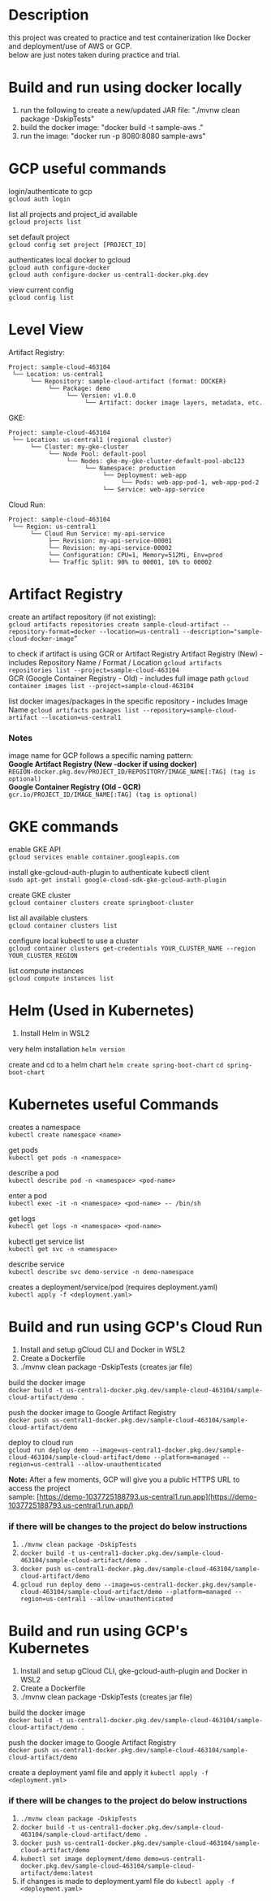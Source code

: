 # Description
this project was created to practice and test containerization like Docker and deployment/use of AWS or GCP.  
below are just notes taken during practice and trial.  

# Build and run using docker locally
1. run the following to create a new/updated JAR file: "./mvnw clean package -DskipTests"
2. build the docker image: "docker build -t sample-aws ."
3. run the image: "docker run -p 8080:8080 sample-aws"

# GCP useful commands
login/authenticate to gcp  
```gcloud auth login```

list all projects and project_id available  
```gcloud projects list```  

set default project  
```gcloud config set project [PROJECT_ID]```  

authenticates local docker to gcloud  
```gcloud auth configure-docker```  
```gcloud auth configure-docker us-central1-docker.pkg.dev```

view current config  
```gcloud config list```  

# Level View
Artifact Registry:  
```
Project: sample-cloud-463104
 └── Location: us-central1
      └── Repository: sample-cloud-artifact (format: DOCKER)
           └── Package: demo
                └── Version: v1.0.0
                     └── Artifact: docker image layers, metadata, etc.
```  

GKE:  
```
Project: sample-cloud-463104
 └── Location: us-central1 (regional cluster)
      └── Cluster: my-gke-cluster
           └── Node Pool: default-pool
                └── Nodes: gke-my-gke-cluster-default-pool-abc123
                     └── Namespace: production
                          └── Deployment: web-app
                               └── Pods: web-app-pod-1, web-app-pod-2
                          └── Service: web-app-service
```  

Cloud Run:  
```
Project: sample-cloud-463104
 └── Region: us-central1
      └── Cloud Run Service: my-api-service
           ├── Revision: my-api-service-00001
           └── Revision: my-api-service-00002
           └── Configuration: CPU=1, Memory=512Mi, Env=prod
           └── Traffic Split: 90% to 00001, 10% to 00002
```  

# Artifact Registry
create an artifact repository (if not existing):  
```gcloud artifacts repositories create sample-cloud-artifact --repository-format=docker --location=us-central1 --description="sample-cloud-docker-image”```  

to check if artifact is using GCR or Artifact Registry
Artifact Registry  (New) - includes Repository Name / Format / Location
```gcloud artifacts repositories list --project=sample-cloud-463104```  
GCR (Google Container Registry - Old)  - includes full image path
```gcloud container images list --project=sample-cloud-463104```  

list docker images/packages in the specific repository - includes Image Name 
```gcloud artifacts packages list --repository=sample-cloud-artifact --location=us-central1```  

### Notes
image name for GCP follows a specific naming pattern:  
**Google Artifact Registry (New -docker if using docker)**  
```REGION-docker.pkg.dev/PROJECT_ID/REPOSITORY/IMAGE_NAME[:TAG] (tag is optional)```  
**Google Container Registry (Old - GCR)**  
```gcr.io/PROJECT_ID/IMAGE_NAME[:TAG] (tag is optional)```   

# GKE commands
enable GKE API  
```gcloud services enable container.googleapis.com```  

install gke-gcloud-auth-plugin to authenticate kubectl client  
```sudo apt-get install google-cloud-sdk-gke-gcloud-auth-plugin```

create GKE cluster  
```gcloud container clusters create springboot-cluster```

list all available clusters  
```gcloud container clusters list```

configure local kubectl to use a cluster  
```gcloud container clusters get-credentials YOUR_CLUSTER_NAME --region YOUR_CLUSTER_REGION```  

list compute instances  
```gcloud compute instances list```

# Helm (Used in Kubernetes)
1. Install Helm in WSL2

very helm installation
```helm version```

create and cd to a helm chart
```helm create spring-boot-chart```
```cd spring-boot-chart```

# Kubernetes useful Commands
creates a namespace  
```kubectl create namespace <name>```

get pods  
```kubectl get pods -n <namespace>```

describe a pod  
```kubectl describe pod -n <namespace> <pod-name>```

enter a pod  
```kubectl exec -it -n <namespace> <pod-name> -- /bin/sh```

get logs  
```kubectl get logs -n <namespace> <pod-name>```

kubectl get service list  
```kubectl get svc -n <namespace>```

describe service  
```kubectl describe svc demo-service -n demo-namespace```

creates a deployment/service/pod (requires deployment.yaml)  
```kubectl apply -f <deployment.yaml>```


# Build and run using GCP's Cloud Run
1. Install and setup gCloud CLI and Docker in WSL2
2. Create a Dockerfile
3. ./mvnw clean package -DskipTests (creates jar file)

build the docker image  
```docker build -t us-central1-docker.pkg.dev/sample-cloud-463104/sample-cloud-artifact/demo .```  

push the docker image to Google Artifact Registry  
```docker push us-central1-docker.pkg.dev/sample-cloud-463104/sample-cloud-artifact/demo```  

deploy to cloud run  
```gcloud run deploy demo --image=us-central1-docker.pkg.dev/sample-cloud-463104/sample-cloud-artifact/demo --platform=managed --region=us-central1 --allow-unauthenticated```  

**Note:** After a few moments, GCP will give you a public HTTPS URL to access the project  
sample: [https://demo-1037725188793.us-central1.run.app](https://demo-1037725188793.us-central1.run.app/)

### if there will be changes to the project do below instructions  
1. ```./mvnw clean package -DskipTests```
2. ```docker build -t us-central1-docker.pkg.dev/sample-cloud-463104/sample-cloud-artifact/demo .```
3. ```docker push us-central1-docker.pkg.dev/sample-cloud-463104/sample-cloud-artifact/demo```
4. ```gcloud run deploy demo --image=us-central1-docker.pkg.dev/sample-cloud-463104/sample-cloud-artifact/demo --platform=managed --region=us-central1 --allow-unauthenticated```  

# Build and run using GCP's Kubernetes
1. Install and setup gCloud CLI, gke-gcloud-auth-plugin and Docker in WSL2
2. Create a Dockerfile
3. ./mvnw clean package -DskipTests (creates jar file)

build the docker image  
```docker build -t us-central1-docker.pkg.dev/sample-cloud-463104/sample-cloud-artifact/demo .```

push the docker image to Google Artifact Registry  
```docker push us-central1-docker.pkg.dev/sample-cloud-463104/sample-cloud-artifact/demo```

create a deployment yaml file and apply it
```kubectl apply -f <deployment.yml>```

### if there will be changes to the project do below instructions
1. ```./mvnw clean package -DskipTests```
2. ```docker build -t us-central1-docker.pkg.dev/sample-cloud-463104/sample-cloud-artifact/demo .```
3. ```docker push us-central1-docker.pkg.dev/sample-cloud-463104/sample-cloud-artifact/demo```
4. ```kubectl set image deployment/demo demo=us-central1-docker.pkg.dev/sample-cloud-463104/sample-cloud-artifact/demo:latest```  
5. if changes is made to deployment.yaml file do ```kubectl apply -f <deployment.yaml>```